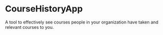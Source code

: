 # CourseHistoryApp
A tool to effectively see courses people in your organization have taken and relevant courses to you. 
